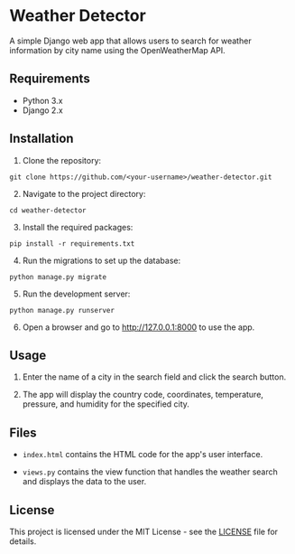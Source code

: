 # Weather Detector

A simple Django web app that allows users to search for weather information by city name using the OpenWeatherMap API.

## Requirements

- Python 3.x
- Django 2.x

## Installation

1. Clone the repository:

```git clone https://github.com/<your-username>/weather-detector.git```

2. Navigate to the project directory:

```cd weather-detector```

3. Install the required packages:

```pip install -r requirements.txt```

4. Run the migrations to set up the database:

```python manage.py migrate```

5. Run the development server:

```python manage.py runserver```

6. Open a browser and go to http://127.0.0.1:8000 to use the app.

## Usage

1. Enter the name of a city in the search field and click the search button.

2. The app will display the country code, coordinates, temperature, pressure, and humidity for the specified city.

## Files

- `index.html` contains the HTML code for the app's user interface.

- `views.py` contains the view function that handles the weather search and displays the data to the user.

## License

This project is licensed under the MIT License - see the [LICENSE](LICENSE) file for details.